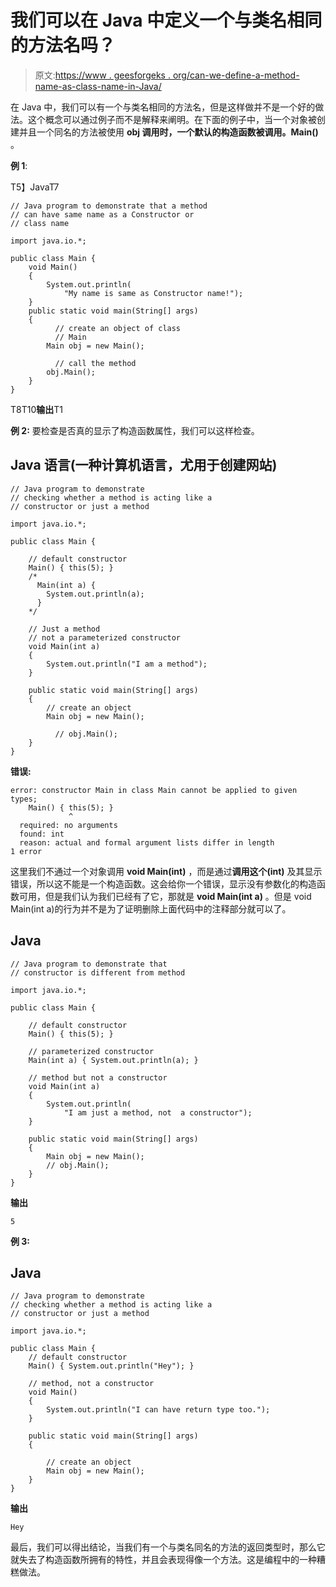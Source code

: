 # 我们可以在 Java 中定义一个与类名相同的方法名吗？

> 原文:[https://www . geesforgeks . org/can-we-define-a-method-name-as-class-name-in-Java/](https://www.geeksforgeeks.org/can-we-define-a-method-name-same-as-class-name-in-java/)

在 Java 中，我们可以有一个与类名相同的方法名，但是这样做并不是一个好的做法。这个概念可以通过例子而不是解释来阐明。在下面的例子中，当一个对象被创建并且一个同名的方法被使用 **obj 调用时，一个默认的构造函数被调用。Main()** 。

**例 1**:

T5】JavaT7

```
// Java program to demonstrate that a method
// can have same name as a Constructor or
// class name

import java.io.*;

public class Main {
    void Main()
    {
        System.out.println(
            "My name is same as Constructor name!");
    }
    public static void main(String[] args)
    {
          // create an object of class
          // Main
        Main obj = new Main();

          // call the method
        obj.Main();
    }
}
```

T8T10**输出**T1

**例 2:** 要检查是否真的显示了构造函数属性，我们可以这样检查。

## Java 语言(一种计算机语言，尤用于创建网站)

```
// Java program to demonstrate
// checking whether a method is acting like a
// constructor or just a method

import java.io.*;

public class Main {

    // default constructor
    Main() { this(5); }
    /*
      Main(int a) {
        System.out.println(a);
      }
    */

    // Just a method
    // not a parameterized constructor
    void Main(int a)
    {
        System.out.println("I am a method");
    }

    public static void main(String[] args)
    {
        // create an object
        Main obj = new Main();

          // obj.Main();
    }
}
```

**错误:**

```
error: constructor Main in class Main cannot be applied to given types;
    Main() { this(5); }
             ^
  required: no arguments
  found: int
  reason: actual and formal argument lists differ in length
1 error
```

这里我们不通过一个对象调用 **void Main(int)** ，而是通过**调用这个(int)** 及其显示错误，所以这不能是一个构造函数。这会给你一个错误，显示没有参数化的构造函数可用，但是我们认为我们已经有了它，那就是 **void Main(int a)** 。但是 void Main(int a)的行为并不是为了证明删除上面代码中的注释部分就可以了。

## Java

```
// Java program to demonstrate that
// constructor is different from method

import java.io.*;

public class Main {

    // default constructor
    Main() { this(5); }

    // parameterized constructor
    Main(int a) { System.out.println(a); }

    // method but not a constructor
    void Main(int a)
    {
        System.out.println(
            "I am just a method, not  a constructor");
    }

    public static void main(String[] args)
    {
        Main obj = new Main();
        // obj.Main();
    }
}
```

**输出**

```
5
```

**例 3:**

## Java

```
// Java program to demonstrate
// checking whether a method is acting like a
// constructor or just a method

import java.io.*;

public class Main {
    // default constructor
    Main() { System.out.println("Hey"); }

    // method, not a constructor
    void Main()
    {
        System.out.println("I can have return type too.");
    }

    public static void main(String[] args)
    {

        // create an object
        Main obj = new Main();
    }
}
```

**输出**

```
Hey
```

最后，我们可以得出结论，当我们有一个与类名同名的方法的返回类型时，那么它就失去了构造函数所拥有的特性，并且会表现得像一个方法。这是编程中的一种糟糕做法。